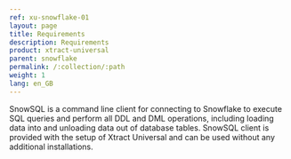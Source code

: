 ```yaml
---
ref: xu-snowflake-01
layout: page
title: Requirements
description: Requirements
product: xtract-universal
parent: snowflake
permalink: /:collection/:path
weight: 1
lang: en_GB
---
```


SnowSQL is a command line client for connecting to Snowflake to execute SQL queries and perform all DDL and DML operations, including loading data into and unloading data out of database tables.
SnowSQL client is provided with the setup of Xtract Universal and can be used without any additional installations.
